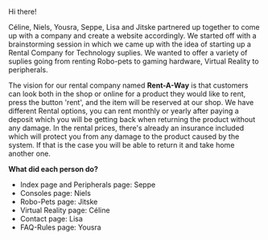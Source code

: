 Hi there!

Céline, Niels, Yousra, Seppe, Lisa and Jitske partnered up together to come up with a company and create a website accordingly.
We started off with a brainstorming session in which we came up with the idea of starting up a Rental Company for Technology suplies. We wanted to offer a variety of suplies going from renting Robo-pets to gaming hardware, Virtual Reality to peripherals.

The vision for our rental company named <b>Rent-A-Way</b> is that customers can look both in the shop or online for a product they would like to rent, press the button 'rent', and the item will be reserved at our shop. We have different Rental options, you can rent monthly or yearly after paying a deposit which you will be getting back when returning the product without any damage.
In the rental prices, there's already an insurance included which will protect you from any damage to the product caused by the system. If that is the case you will be able to return it and take home another one.

<b>What did each person do?</b>
<ul>
  <li>Index page and Peripherals page: Seppe</li>
  <li> Consoles page: Niels</li>
  <li>Robo-Pets page: Jitske</li>
  <li>Virtual Reality page: Céline</li>
  <li>Contact page: Lisa</li>
  <li>FAQ-Rules page: Yousra</li>
  </ul>
